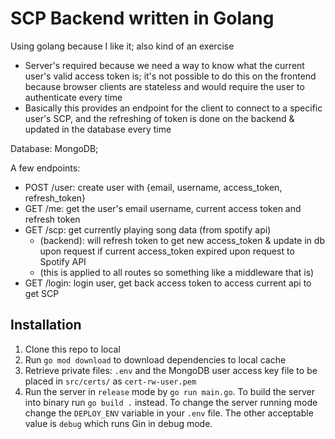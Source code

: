 # SCP Backend written in Golang

Using golang because I like it; also kind of an exercise

- Server's required because we need a way to know what the current user's valid access token is; it's not possible to do this on the frontend because browser clients are stateless and would require the user to authenticate every time
- Basically this provides an endpoint for the client to connect to a specific user's SCP, and the refreshing of token is done on the backend & updated in the database every time

Database: MongoDB;

A few endpoints:

- POST /user: create user with {email, username, access_token, refresh_token}
- GET /me: get the user's email username, current access token and refresh token
- GET /scp: get currently playing song data (from spotify api)
  - (backend): will refresh token to get new access_token & update in db upon request if current access_token expired upon request to Spotify API
  - (this is applied to all routes so something like a middleware that is)
- GET /login: login user, get back access token to access current api to get SCP

## Installation

1. Clone this repo to local
2. Run `go mod download` to download dependencies to local cache
3. Retrieve private files: `.env` and the MongoDB user access key file to be placed in `src/certs/` as `cert-rw-user.pem`
4. Run the server in `release` mode by `go run main.go`. To build the server into binary run `go build .` instead. To change the server running mode change the `DEPLOY_ENV` variable in your `.env` file. The other acceptable value is `debug` which runs Gin in debug mode.
